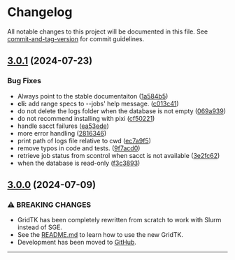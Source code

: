 <!--
SPDX-FileCopyrightText: 2024 Idiap Research Institute <contact@idiap.ch>
SPDX-FileContributor: Amir Mohammadi  <amir.mohammadi@idiap.ch>

SPDX-License-Identifier: GPL-3.0-or-later
-->

# Changelog

All notable changes to this project will be documented in this file. See [commit-and-tag-version](https://github.com/absolute-version/commit-and-tag-version) for commit guidelines.

## [3.0.1](https://github.com/idiap/gridtk/compare/v3.0.0...v3.0.1) (2024-07-23)


### Bug Fixes

* Always point to the stable documentaiton ([1a584b5](https://github.com/idiap/gridtk/commit/1a584b54013d249ded08e120aafd2ae30f808c26))
* **cli:** add range specs to --jobs' help message. ([c013c41](https://github.com/idiap/gridtk/commit/c013c411350d3af7f314bd182b9ae80772c4cedd))
* do not delete the logs folder when the database is not empty ([069a939](https://github.com/idiap/gridtk/commit/069a939d2fded96eb27337b699742b8accbf03e7))
* do not recommend installing with pixi ([cf50221](https://github.com/idiap/gridtk/commit/cf5022174f67f4ce9d3f242f6058194676228610))
* handle sacct failures ([ea53ede](https://github.com/idiap/gridtk/commit/ea53ede1bc64289661610dbedf298b5971bc21b1))
* more error handling ([2816346](https://github.com/idiap/gridtk/commit/28163462a03c34c60a68cdf00367ce2a471f8043))
* print path of logs file relative to cwd ([ec7a9f5](https://github.com/idiap/gridtk/commit/ec7a9f5315052596b6937c7cbcfbd6a38313d196))
* remove typos in code and tests. ([9f7acd0](https://github.com/idiap/gridtk/commit/9f7acd03430781c47432255dae0b8278d20624f3))
* retrieve job status from scontrol when sacct is not available ([3e2fc62](https://github.com/idiap/gridtk/commit/3e2fc62b945adb837ee94dfaeab30eeeb65d0aa5))
* when the database is read-only ([f3c3893](https://github.com/idiap/gridtk/commit/f3c3893dbfc20f6e749ad98aca26c58fb7f07fd0))

## [3.0.0](https://github.com/idiap/gridtk/compare/v2.1.0...v3.0.0) (2024-07-09)


### ⚠ BREAKING CHANGES

* GridTK has been completely rewritten from scratch to work with Slurm instead of SGE.
* See the [README.md](README.md) to learn how to use the new GridTK.
* Development has been moved to [GitHub](https://github.com/idiap/gridtk).
---
